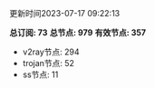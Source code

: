 更新时间2023-07-17 09:22:13

**总订阅: 73**
**总节点: 979**
**有效节点: 357**
- v2ray节点: 294
- trojan节点: 52
- ss节点: 11
